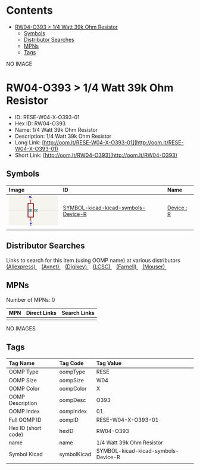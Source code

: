 



Contents
========

* [RW04-O393 > 1/4 Watt 39k Ohm Resistor](#rw04-o393--14-watt-39k-ohm-resistor)
	* [Symbols](#symbols)
	* [Distributor Searches](#distributor-searches)
	* [MPNs](#mpns)
	* [Tags](#tags)
  
NO IMAGE  
# RW04-O393 > 1/4 Watt 39k Ohm Resistor

- ID: RESE-W04-X-O393-01
- Hex ID: RW04-O393
- Name: 1/4 Watt 39k Ohm Resistor
- Description: 1/4 Watt 39k Ohm Resistor
- Long Link: [http://oom.lt/RESE-W04-X-O393-01](http://oom.lt/RESE-W04-X-O393-01)
- Short Link: [http://oom.lt/RW04-O393](http://oom.lt/RW04-O393)

## Symbols
  

|Image|ID|Name|
| :--- | :--- | :--- |
|[![](https://raw.githubusercontent.com/oomlout/oomlout_OOMP_eda_V2/main/SYMBOL/kicad/kicad-symbols/Device/R/image_140.png)](https://github.com/oomlout/oomlout_OOMP_eda_V2/tree/main/SYMBOL/kicad/kicad-symbols/Device/R/)|[SYMBOL-kicad-kicad-symbols-Device-R](https://github.com/oomlout/oomlout_OOMP_eda_V2/tree/main/SYMBOL/kicad/kicad-symbols/Device/R/)|[Device : R](https://github.com/oomlout/oomlout_OOMP_eda_V2/tree/main/SYMBOL/kicad/kicad-symbols/Device/R/)|
||||

## Distributor Searches
  
Links to search for this item (using OOMP name) at various distributors  
[(Aliexpress) ](https://www.aliexpress.com/wholesale?SearchText=11171/4+Watt+39k+Ohm+Resistor)&nbsp;&nbsp;&nbsp;[(Avnet) ](https://www.avnet.com/shop/us/search/1/4+Watt+39k+Ohm+Resistor)&nbsp;&nbsp;&nbsp;[(Digikey) ](https://www.digikey.co.uk/en/products/result?s=1/4+Watt+39k+Ohm+Resistor)&nbsp;&nbsp;&nbsp;[(LCSC) ](https://www.lcsc.com/search?q=1/4+Watt+39k+Ohm+Resistor)&nbsp;&nbsp;&nbsp;[(Farnell) ](https://uk.farnell.com/search?st=1/4+Watt+39k+Ohm+Resistor)&nbsp;&nbsp;&nbsp;[(Mouser) ](https://www.mouser.com/c/?q=1/4+Watt+39k+Ohm+Resistor)&nbsp;&nbsp;&nbsp;
## MPNs
  
Number of MPNs: 0  

|MPN|Direct Links|Search Links|
| :--- | :--- | :--- |
||||
  
NO IMAGES  
## Tags
  

|Tag Name|Tag Code|Tag Value|
| :--- | :--- | :--- |
|OOMP Type|oompType|RESE|
|OOMP Size|oompSize|W04|
|OOMP Color|oompColor|X|
|OOMP Description|oompDesc|O393|
|OOMP Index|oompIndex|01|
|Full OOMP ID|oompID|RESE-W04-X-O393-01|
|Hex ID (short code)|hexID|RW04-O393|
|name|name|1/4 Watt 39k Ohm Resistor|
|Symbol Kicad|symbolKicad|SYMBOL-kicad-kicad-symbols-Device-R|
||||
